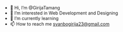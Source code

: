 - 👋 Hi, I’m @GirijaTamang
- 👀 I’m interested in Web Development and Designing
- 🌱 I’m currently learning
- 📫 How to reach me syanbogirija23@gmail.com

<!---
GirijaTamang/GirijaTamang is a ✨ special ✨ repository because its `README.md` (this file) appears on your GitHub profile.
You can click the Preview link to take a look at your changes.
--->
